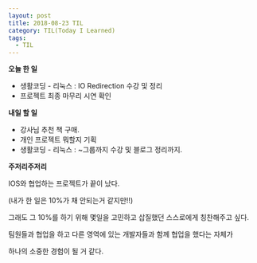 ```yaml
---
layout: post
title: 2018-08-23 TIL
category: TIL(Today I Learned)
tags:
  - TIL
---
```




**오늘 한 일**

- 생활코딩 - 리눅스 : IO Redirection 수강 및 정리
- 프로젝트 최종 마무리 시연 확인



**내일 할 일**

- 강사님 추천 책 구매.
- 개인 프로젝트 뭐할지 기획
- 생활코딩 - 리눅스 : ~그룹까지 수강 및 블로그 정리까지.



**주저리주저리**

IOS와 협업하는 프로젝트가 끝이 났다.

(내가 한 일은 10%가 채 안되는거 같지만!!)

그래도 그 10%를 하기 위해 몇일을 고민하고 삽질했던 스스로에게 칭찬해주고 싶다.

팀원들과 협업을 하고 다른 영역에 있는 개발자들과 함께 협업을 했다는 자체가

하나의 소중한 경험이 될 거 같다.